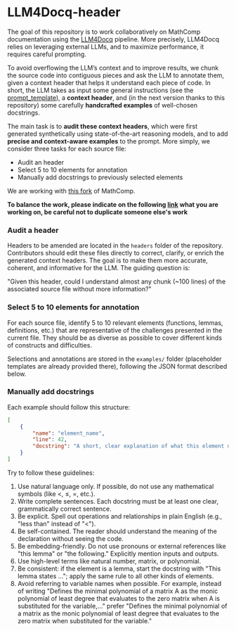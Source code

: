 # LLM4Docq-header
The goal of this repository is to work collaboratively on MathComp documentation using the [LLM4Docq](https://github.com/LLM4Rocq/LLM4Docq) pipeline.
More precisely, LLM4Docq relies on leveraging external LLMs, and to maximize performance, it requires careful prompting.

To avoid overflowing the LLM’s context and to improve results, we chunk the source code into contiguous pieces and ask the LLM to annotate them, given a context header that helps it understand each piece of code.
In short, the LLM takes as input some general instructions (see the [prompt_template](prompt_template.txt)), a **context header**, and (in the next version thanks to this repository) some carefully **handcrafted examples** of well-chosen docstrings.

The main task is to **audit these context headers**, which were first generated synthetically using state-of-the-art reasoning models, and to add **precise and context-aware examples** to the prompt.
More simply, we consider three tasks for each source file:

- Audit an header
- Select 5 to 10 elements for annotation
- Manually add docstrings to previously selected elements

We are working with [this fork](https://github.com/theostos/math-comp/blob/master/) of MathComp.

**To balance the work, please indicate on the following [link](https://notes.inria.fr/dLNK-EW_S8SJdvc0u2YHqA#) what you are working on, be careful not to duplicate someone else's work**

### Audit a header

Headers to be amended are located in the `headers` folder of the repository.
Contributors should edit these files directly to correct, clarify, or enrich the generated context headers.
The goal is to make them more accurate, coherent, and informative for the LLM.
The guiding question is:

"Given this header, could I understand almost any chunk (~100 lines) of the associated source file without more information?"

### Select 5 to 10 elements for annotation

For each source file, identify 5 to 10 relevant elements (functions, lemmas, definitions, etc.) that are representative of the challenges presented in the current file.
They should be as diverse as possible to cover different kinds of constructs and difficulties.

Selections and annotations are stored in the `examples/` folder (placeholder templates are already provided there), following the JSON format described below.

### Manually add docstrings

Each example should follow this structure:

```json
[
    {
        "name": "element_name",
        "line": 42,
        "docstring": "A short, clear explanation of what this element does."
    }
]
```

Try to follow these guidelines:
1. Use natural language only. If possible, do not use any mathematical symbols (like <, ≤, =, etc.).  
2. Write complete sentences. Each docstring must be at least one clear, grammatically correct sentence.  
3. Be explicit. Spell out operations and relationships in plain English (e.g., "less than" instead of "<").  
4. Be self-contained. The reader should understand the meaning of the declaration without seeing the code.  
5. Be embedding-friendly. Do not use pronouns or external references like "this lemma" or "the following." Explicitly mention inputs and outputs.  
6. Use high-level terms like natural number, matrix, or polynomial.
7. Be consistent: if the element is a lemma, start the docstring with "This lemma states ..."; apply the same rule to all other kinds of elements.  
8. Avoid referring to variable names when possible. For example, instead of writing "Defines the minimal polynomial of a matrix A as the monic polynomial of least degree that evaluates to the zero matrix when A is substituted for the variable,..." prefer "Defines the minimal polynomial of a matrix as the monic polynomial of least degree that evaluates to the zero matrix when substituted for the variable."
